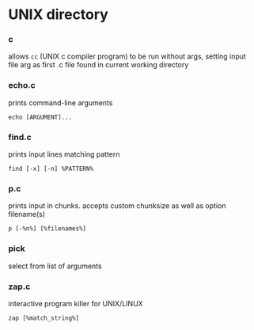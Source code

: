 # UNIX directory

### c
allows `cc` (UNIX c compiler program) to be run without args, setting input file arg as first .c file found in current working directory

### echo.c
prints command-line arguments
```
echo [ARGUMENT]...
```

### find.c
prints input lines matching pattern
```
find [-x] [-n] %PATTERN%
```

### p.c
prints input in chunks. accepts custom chunksize as well as option filename(s)
```
p [-%n%] [%filenames%]
```

### pick
select from list of arguments

### zap.c
interactive program killer for UNIX/LINUX
```
zap [%match_string%]
```